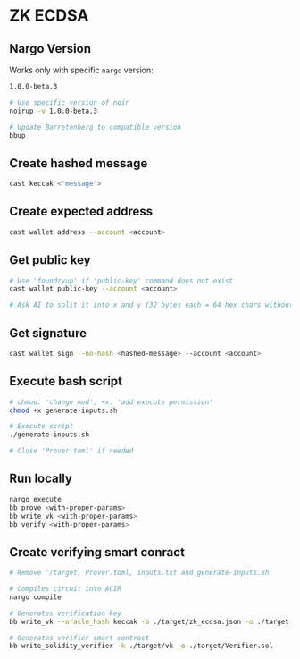 # ZK ECDSA

## Nargo Version

Works only with specific `nargo` version:

```bash
1.0.0-beta.3

# Use specific version of noir
noirup -v 1.0.0-beta.3

# Update Barretenberg to compatible version
bbup
```

## Create hashed message

```bash
cast keccak <"message">
```

## Create expected address

```bash
cast wallet address --account <account>
```

## Get public key

```bash
# Use 'foundryup' if 'public-key' command does not exist
cast wallet public-key --account <account>

# Ask AI to split it into x and y (32 bytes each = 64 hex chars without 0x) save x and y with 0x at the beginning
```

## Get signature

```bash
cast wallet sign --no-hash <hashed-message> --account <account>
```

## Execute bash script

```bash
# chmod: 'change mod', +x: 'add execute permission'
chmod +x generate-inputs.sh

# Execute script
./generate-inputs.sh

# Close 'Prover.toml' if needed
```

## Run locally

```bash
nargo execute
bb prove <with-proper-params>
bb write_vk <with-proper-params>
bb verify <with-proper-params>
```

## Create verifying smart conract

```bash
# Remove '/target, Prover.toml, inputs.txt and generate-inputs.sh'

# Compiles circuit into ACIR
nargo compile

# Generates verification key
bb write_vk --oracle_hash keccak -b ./target/zk_ecdsa.json -o ./target

# Generates verifier smart contract
bb write_solidity_verifier -k ./target/vk -o ./target/Verifier.sol
```
